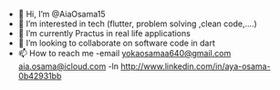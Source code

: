 - 👋 Hi, I’m @AiaOsama15
- 👀 I’m interested in tech (flutter, problem solving ,clean code,....)
- 🌱 I’m currently Practus in real life applications
- 💞️ I’m looking to collaborate on software code in dart
- 📫 How to reach me 
-email yokaosamaa640@gmail.com
aia.osama@icloud.com
-ln http://www.linkedin.com/in/aya-osama-0b42931bb

<!---
AiaOsama15/AiaOsama15 is a ✨ special ✨ repository because its `README.md` (this file) appears on your GitHub profile.
You can click the Preview link to take a look at your changes.
--->
